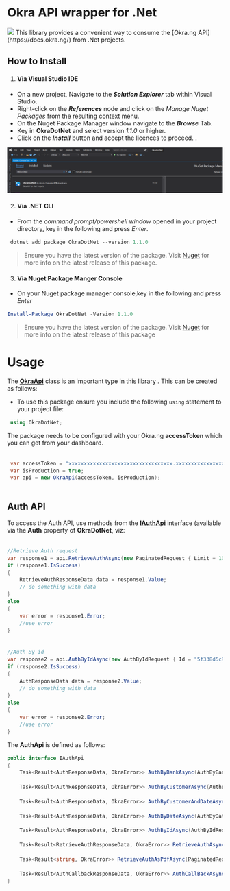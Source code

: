 # Okra API wrapper for .Net
<img src="https://files.readme.io/5b62e80-small-circle-logo.png"/>
This library provides a convenient way to consume the [Okra.ng API](https://docs.okra.ng/) from .Net projects.


## How to Install
1. #### Via Visual Studio IDE

+ On a new project, Navigate to the ***Solution Explorer*** tab within Visual Studio. 
+ Right-click on the ***References*** node and click on the *Manage Nuget Packages* from the resulting context menu. 
+ On the Nuget Package Manager window navigate to the ***Browse*** Tab. 
+ Key in **OkraDotNet** and select version _1.1.0_ or higher. 
+ Click on the ***Install*** button and accept the licences to proceed. .

![Install Package](Docs/package_manager_install.PNG) 

2. #### Via .NET CLI 

+ From the _command prompt/powershell window_ opened in your project directory, key in the following and press *Enter*. 

```powershell 
 dotnet add package OkraDotNet --version 1.1.0
```
> Ensure you have the latest version of the package. Visit [Nuget](https://www.nuget.org/packages/OkraDotNet/) for more info on the latest release of this package. 

3. #### Via Nuget Package Manger Console 

+ On your Nuget package manager console,key in the following and press *Enter* 
```powershell 
Install-Package OkraDotNet -Version 1.1.0 
```
> Ensure you have the latest version of the package. Visit [Nuget](https://www.nuget.org/packages/OkraDotNet/) for more info on the latest release of this package

# Usage
The **[OkraApi](https://github.com/abiolakunle/OkraDotNet/blob/master/OkraDotNet/OkraApi.cs)** class is an important type in this library .  This can be created as follows:

+ To use this package ensure you include the following `using` statement to your project file: 
```csharp 
 using OkraDotNet;
```

The package needs to be configured with your Okra.ng **accessToken** which you can get from your dashboard. 

```csharp  

 var accessToken = "xxxxxxxxxxxxxxxxxxxxxxxxxxxxxxxxxx.xxxxxxxxxxxxxxxxxxxxxxxxxxxxx";
 var isProduction = true;
 var api = new OkraApi(accessToken, isProduction);
  
```


## Auth API
To access the Auth API, use methods from the **[IAuthApi](https://github.com/abiolakunle/OkraDotNet/blob/master/OkraDotNet/Auth/AuthApi.cs)** interface (available via the **Auth** property of **OkraDotNet**, viz:
```c#

//Retrieve Auth request
var response1 = api.RetrieveAuthAsync(new PaginatedRequest { Limit = 10, Page = 1 }).Result;
if (response1.IsSuccess)
{
    RetrieveAuthResponseData data = response1.Value;
    // do something with data
}
else
{
    var error = response1.Error;
    //use error
}


//Auth By id
var response2 = api.AuthByIdAsync(new AuthByIdRequest { Id = "5f338d5c9e5c6e823a71e5e1", Limit = 2, Page = 1 }).Result;
if (response2.IsSuccess)
{
    AuthResponseData data = response2.Value;
    // do something with data
}
else
{
    var error = response2.Error;
    //use error
}

```

The **AuthApi** is defined as follows:
```c#
public interface IAuthApi
{
    Task<Result<AuthResponseData, OkraError>> AuthByBankAsync(AuthByBankRequest request);

    Task<Result<AuthResponseData, OkraError>> AuthByCustomerAsync(AuthByCustomerRequest request);

    Task<Result<AuthResponseData, OkraError>> AuthByCustomerAndDateAsync(AuthByCustomerAndDateRequest request);

    Task<Result<AuthResponseData, OkraError>> AuthByDateAsync(AuthByDateRequest request);

    Task<Result<AuthResponseData, OkraError>> AuthByIdAsync(AuthByIdRequest request);

    Task<Result<RetrieveAuthResponseData, OkraError>> RetrieveAuthAsync(PaginatedRequest request);

    Task<Result<string, OkraError>> RetrieveAuthAsPdfAsync(PaginatedRequest request);

    Task<Result<AuthCallbackResponseData, OkraError>> AuthCallBackAsync(string record);
}
```



